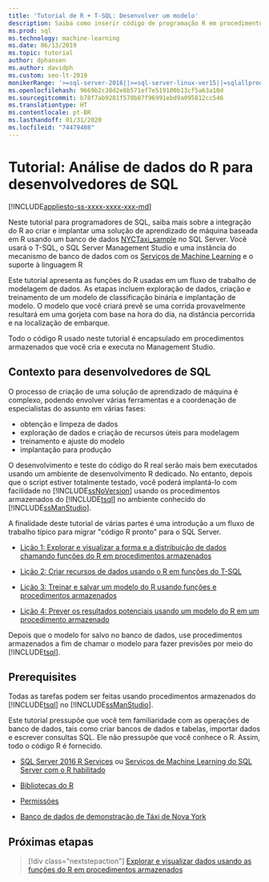 ```yaml
---
title: 'Tutorial de R + T-SQL: Desenvolver um modelo'
description: Saiba como inserir código de programação R em procedimentos armazenados do SQL Server e funções do T-SQL.
ms.prod: sql
ms.technology: machine-learning
ms.date: 06/13/2019
ms.topic: tutorial
author: dphansen
ms.author: davidph
ms.custom: seo-lt-2019
monikerRange: '>=sql-server-2016||>=sql-server-linux-ver15||=sqlallproducts-allversions'
ms.openlocfilehash: 9669b2c38d2e8b571ef7e519100b13cf5a63a10d
ms.sourcegitcommit: b78f7ab9281f570b87f96991ebd9a095812cc546
ms.translationtype: HT
ms.contentlocale: pt-BR
ms.lasthandoff: 01/31/2020
ms.locfileid: "74479408"
---
```

# <a name="tutorial-r-data-analytics-for-sql-developers"></a>Tutorial: Análise de dados do R para desenvolvedores de SQL
[!INCLUDE[appliesto-ss-xxxx-xxxx-xxx-md](../../includes/appliesto-ss-xxxx-xxxx-xxx-md.md)]

Neste tutorial para programadores de SQL, saiba mais sobre a integração do R ao criar e implantar uma solução de aprendizado de máquina baseada em R usando um banco de dados [NYCTaxi_sample](demo-data-nyctaxi-in-sql.md) no SQL Server. Você usará o T-SQL, o SQL Server Management Studio e uma instância do mecanismo de banco de dados com os [Serviços de Machine Learning](../install/sql-machine-learning-services-windows-install.md) e o suporte à linguagem R

Este tutorial apresenta as funções do R usadas em um fluxo de trabalho de modelagem de dados. As etapas incluem exploração de dados, criação e treinamento de um modelo de classificação binária e implantação de modelo. O modelo que você criará prevê se uma corrida provavelmente resultará em uma gorjeta com base na hora do dia, na distância percorrida e na localização de embarque. 

Todo o código R usado neste tutorial é encapsulado em procedimentos armazenados que você cria e executa no Management Studio.

## <a name="background-for-sql-developers"></a>Contexto para desenvolvedores de SQL

O processo de criação de uma solução de aprendizado de máquina é complexo, podendo envolver várias ferramentas e a coordenação de especialistas do assunto em várias fases:

+ obtenção e limpeza de dados
+ exploração de dados e criação de recursos úteis para modelagem
+ treinamento e ajuste do modelo
+ implantação para produção

O desenvolvimento e teste do código do R real serão mais bem executados usando um ambiente de desenvolvimento R dedicado. No entanto, depois que o script estiver totalmente testado, você poderá implantá-lo com facilidade no [!INCLUDE[ssNoVersion](../../includes/ssnoversion-md.md)] usando os procedimentos armazenados do [!INCLUDE[tsql](../../includes/tsql-md.md)] no ambiente conhecido do [!INCLUDE[ssManStudio](../../includes/ssmanstudio-md.md)].

A finalidade deste tutorial de várias partes é uma introdução a um fluxo de trabalho típico para migrar "código R pronto" para o SQL Server. 

- [Lição 1: Explorar e visualizar a forma e a distribuição de dados chamando funções do R em procedimentos armazenados](../tutorials/sqldev-explore-and-visualize-the-data.md)

- [Lição 2: Criar recursos de dados usando o R em funções do T-SQL](sqldev-create-data-features-using-t-sql.md)
  
- [Lição 3: Treinar e salvar um modelo do R usando funções e procedimentos armazenados](sqldev-train-and-save-a-model-using-t-sql.md)
  
- [Lição 4: Prever os resultados potenciais usando um modelo do R em um procedimento armazenado](../tutorials/sqldev-operationalize-the-model.md)

Depois que o modelo for salvo no banco de dados, use procedimentos armazenados a fim de chamar o modelo para fazer previsões por meio do [!INCLUDE[tsql](../../includes/tsql-md.md)].

## <a name="prerequisites"></a>Prerequisites

Todas as tarefas podem ser feitas usando procedimentos armazenados do [!INCLUDE[tsql](../../includes/tsql-md.md)] no [!INCLUDE[ssManStudio](../../includes/ssmanstudio-md.md)].

Este tutorial pressupõe que você tem familiaridade com as operações de banco de dados, tais como criar bancos de dados e tabelas, importar dados e escrever consultas SQL. Ele não pressupõe que você conhece o R. Assim, todo o código R é fornecido. 

+ [SQL Server 2016 R Services](../install/sql-r-services-windows-install.md#verify-installation) ou [Serviços de Machine Learning do SQL Server com o R habilitado](../install/sql-machine-learning-services-windows-install.md#verify-installation)

+ [Bibliotecas do R](../package-management/r-package-information.md)

+ [Permissões](../security/user-permission.md)

+ [Banco de dados de demonstração de Táxi de Nova York](demo-data-nyctaxi-in-sql.md)


## <a name="next-steps"></a>Próximas etapas

> [!div class="nextstepaction"]
> [Explorar e visualizar dados usando as funções do R em procedimentos armazenados](../tutorials/sqldev-explore-and-visualize-the-data.md)

